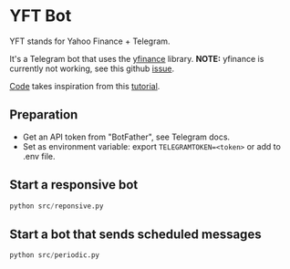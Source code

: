 # YFT Bot

YFT stands for Yahoo Finance + Telegram.

It's a Telegram bot that uses the [yfinance](https://github.com/ranaroussi/yfinance) library. **NOTE:** yfinance is currently not working, see this github [issue](https://github.com/ranaroussi/yfinance/issues/1729).

[Code](./src/bot.py) takes inspiration from this [tutorial](https://github.com/python-telegram-bot/python-telegram-bot/wiki/Extensions---Your-first-Bot).

## Preparation

- Get an API token from "BotFather", see Telegram docs.
- Set as environment variable: export `TELEGRAMTOKEN=<token>` or add to .env file.

## Start a responsive bot

```python
python src/reponsive.py
```

## Start a bot that sends scheduled messages

```python
python src/periodic.py
```
